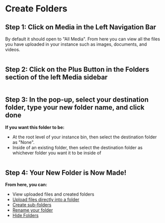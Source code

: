 # Create Folders

## Step 1: Click on Media in the Left Navigation Bar

By default it should open to "All Media". From here you can view all the files you have uploaded in your instance such as images, documents, and videos.

<figure><img src="https://files.gitbook.com/v0/b/gitbook-x-prod.appspot.com/o/spaces%2F-LKUXrO8I7u5ufn3Lefn%2Fuploads%2FxK7hAme2xyOJQzuvWZqq%2FScreen%20Shot%202022-10-26%20at%203.24.45%20PM.png?alt=media&#x26;token=73e3c2bc-474e-4f18-ae9f-a2fb3effffbd" alt=""><figcaption></figcaption></figure>

## Step 2: Click on the Plus Button in the Folders section of the left Media sidebar

<figure><img src="../../../../.gitbook/assets/Screen Shot 2022-10-31 at 7.53.20 PM (1).png" alt=""><figcaption></figcaption></figure>

## Step 3: In the pop-up, select your destination folder, type your new folder name, and click done

**If you want this folder to be:**

* At the root level of your instance bin, then select the destination folder as "None".
* Inside of an existing folder, then select the destination folder as whichever folder you want it to be inside of

<figure><img src="../../../../.gitbook/assets/Screen Shot 2022-10-31 at 7.54.08 PM.png" alt=""><figcaption></figcaption></figure>

## Step 4: Your New Folder is Now Made!

**From here, you can:**

* View uploaded files and created folders
* [Upload files directly into a folder](../files/upload-files.md)
* [Create sub-folders](create-sub-folders.md)
* [Rename your folder](rename-folders.md)
* [Hide Folders](hide-folders.md)

<figure><img src="../../../../.gitbook/assets/Screen Shot 2022-10-31 at 7.54.39 PM.png" alt=""><figcaption></figcaption></figure>
